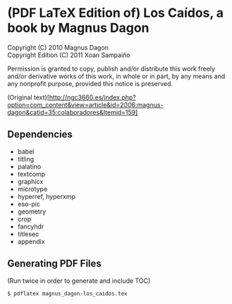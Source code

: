 (PDF LaTeX Edition of) Los Caídos, a book by Magnus Dagon
=========================================================

Copyright (C) 2010 Magnus Dagon  
Copyright Edition (C) 2011 Xoan Sampaiño

Permission is granted to copy, publish and/or distribute this work freely and/or derivative works of this work, in whole or in part, by any means and any nonprofit purpose, provided this notice is preserved.

(Original text)[http://ngc3660.es/index.php?option=com_content&view=article&id=2006:magnus-dagon&catid=35:colaboradores&Itemid=159]

Dependencies
------------

* babel
* titling
* palatino
* textcomp
* graphicx
* microtype
* hyperref, hyperxmp
* eso-pic
* geometry
* crop
* fancyhdr
* titlesec
* appendix

Generating PDF Files
--------------------

(Run twice in order to generate and include TOC)

    $ pdflatex magnus_dagon-los_caidos.tex
